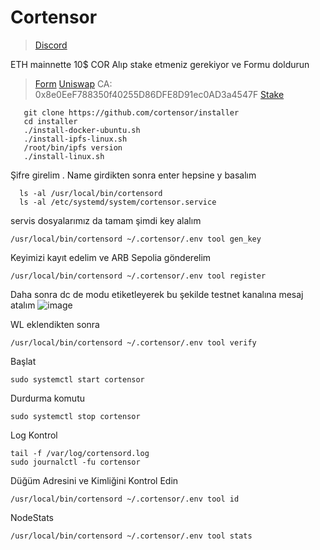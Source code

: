 # Cortensor

 > [Discord](https://discord.gg/cortensor)

ETH mainnette 10$  COR Alıp stake etmeniz gerekiyor ve Formu doldurun

 > [Form](https://forms.gle/JX2zpR8dvkiHvjWu5)
 > [Uniswap](https://app.uniswap.org/swap)
 >  CA: 0x8e0EeF788350f40255D86DFE8D91ec0AD3a4547F
 > [Stake](https://stake.cortensor.network/)



       git clone https://github.com/cortensor/installer
       cd installer
       ./install-docker-ubuntu.sh
       ./install-ipfs-linux.sh
       /root/bin/ipfs version
       ./install-linux.sh

 Şifre girelim . Name girdikten sonra enter hepsine y basalım

      ls -al /usr/local/bin/cortensord
      ls -al /etc/systemd/system/cortensor.service

servis dosyalarımız da tamam şimdi key alalım

    /usr/local/bin/cortensord ~/.cortensor/.env tool gen_key
    
Keyimizi kayıt edelim ve ARB Sepolia gönderelim

    /usr/local/bin/cortensord ~/.cortensor/.env tool register


Daha sonra dc de modu etiketleyerek bu şekilde testnet kanalına  mesaj atalım ![image](https://github.com/user-attachments/assets/5a91cec8-c565-4096-b4cc-0151d63dfade)

WL eklendikten sonra 

    /usr/local/bin/cortensord ~/.cortensor/.env tool verify

Başlat 

    sudo systemctl start cortensor

Durdurma komutu

    sudo systemctl stop cortensor
    
Log Kontrol

    tail -f /var/log/cortensord.log
    sudo journalctl -fu cortensor
    
Düğüm Adresini ve Kimliğini Kontrol Edin

    /usr/local/bin/cortensord ~/.cortensor/.env tool id

NodeStats

    /usr/local/bin/cortensord ~/.cortensor/.env tool stats
